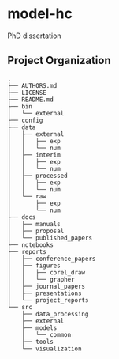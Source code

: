 ﻿model-hc
==============================

PhD dissertation

Project Organization
--------------------

    .
    ├── AUTHORS.md
    ├── LICENSE
    ├── README.md
    ├── bin
    │   └── external
    ├── config
    ├── data
    │   ├── external
    │   │   ├── exp
    │   │   └── num
    │   ├── interim
    │   │   ├── exp
    │   │   └── num
    │   ├── processed
    │   │   ├── exp
    │   │   └── num
    │   └── raw
    │       ├── exp
    │       └── num
    ├── docs
    │   ├── manuals
    │   ├── proposal
    │   └── published_papers
    ├── notebooks
    ├── reports
    │   ├── conference_papers
    │   ├── figures
    │   │   ├── corel_draw
    │   │   └── grapher
    │   ├── journal_papers
    │   ├── presentations
    │   └── project_reports
    └── src
        ├── data_processing
        ├── external
        ├── models
        │   └── common
        ├── tools
        └── visualization
